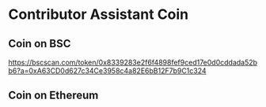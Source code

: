 # Contributor Assistant Coin

## Coin on BSC
https://bscscan.com/token/0x8339283e2f6f4898fef9ced17e0d0cddada52bb6?a=0xA63CD0d627c34Ce3958c4a82E6bB12F7b9C1c324


## Coin on Ethereum

